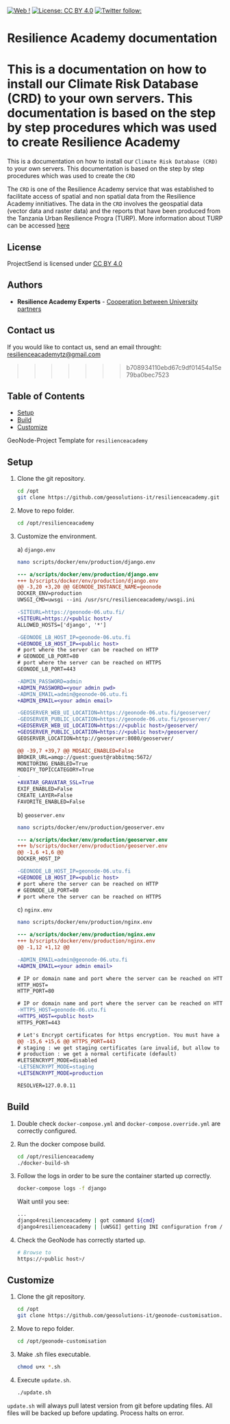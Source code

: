 [![Web !](https://img.shields.io/badge/Web-Read%20us%20more-green)](https://resilienceacademy.ac.tz/contact-us/)
[![License: CC BY 4.0](https://img.shields.io/badge/License-CC%20BY%204.0-lightgrey.svg)](https://creativecommons.org/licenses/by/4.0/)
[![Twitter follow:](https://img.shields.io/twitter/url?url=https%3A%2F%2Ftwitter.com%2FTanzania_RA)](https://twitter.com/Tanzania_RA)

# Resilience Academy documentation
This is a documentation on how to install our Climate Risk Database (CRD) to your own servers. This documentation is based on the step by step procedures which was used to create Resilience Academy 
=======
This is a documentation on how to install our `Climate Risk Database (CRD)` to your own servers. This documentation is based on the step by step procedures which was used to create the `CRD`  

The `CRD` is one of the Resilience Academy service that was established to facilitate access of spatial and non spatial data from the Resilience Academy innitiatives. The data in the `CRD` involves the geospatial data (vector data and raster data) and the reports that have been produced from the Tanzania Urban Resilience Progra (TURP). More information about TURP can be accessed [here](worldbank.org/en/programs/tanzania-urban-resilience-program)

## License

ProjectSend is licensed under [CC BY 4.0](https://creativecommons.org/licenses/by/4.0/)

## Authors

* **Resilience Academy Experts** - [Cooperation between University partners](https://resilienceacademy.ac.tz/)

## Contact us

If you would like to contact us, send an email throught: resilienceacademytz@gmail.com
>>>>>>> b708934110ebd67c9df01454a15e79ba0bec7523


## Table of Contents

-  [Setup](#Setup)
-  [Build](#Build)
-  [Customize](#Customize)

GeoNode-Project Template for `resilienceacademy`

## Setup

1. Clone the git repository.

    ```bash
    cd /opt
    git clone https://github.com/geosolutions-it/resilienceacademy.git
    ```

2. Move to repo folder.

    ```bash
    cd /opt/resilienceacademy
    ```

3. Customize the environment.

    a) `django.env`

      ```bash
      nano scripts/docker/env/production/django.env
      ```

      ```diff
      --- a/scripts/docker/env/production/django.env
      +++ b/scripts/docker/env/production/django.env
      @@ -3,20 +3,20 @@ GEONODE_INSTANCE_NAME=geonode
      DOCKER_ENV=production
      UWSGI_CMD=uwsgi --ini /usr/src/resilienceacademy/uwsgi.ini
      
      -SITEURL=https://geonode-06.utu.fi/
      +SITEURL=https://<public host>/
      ALLOWED_HOSTS=['django', '*']
      
      -GEONODE_LB_HOST_IP=geonode-06.utu.fi
      +GEONODE_LB_HOST_IP=<public host>
      # port where the server can be reached on HTTP
      # GEONODE_LB_PORT=80
      # port where the server can be reached on HTTPS
      GEONODE_LB_PORT=443
      
      -ADMIN_PASSWORD=admin
      +ADMIN_PASSWORD=<your admin pwd>
      -ADMIN_EMAIL=admin@geonode-06.utu.fi
      +ADMIN_EMAIL=<your admin email>
      
      -GEOSERVER_WEB_UI_LOCATION=https://geonode-06.utu.fi/geoserver/
      -GEOSERVER_PUBLIC_LOCATION=https://geonode-06.utu.fi/geoserver/
      +GEOSERVER_WEB_UI_LOCATION=https://<public host>/geoserver/
      +GEOSERVER_PUBLIC_LOCATION=https://<public host>/geoserver/
      GEOSERVER_LOCATION=http://geoserver:8080/geoserver/
      
      @@ -39,7 +39,7 @@ MOSAIC_ENABLED=False
      BROKER_URL=amqp://guest:guest@rabbitmq:5672/
      MONITORING_ENABLED=True
      MODIFY_TOPICCATEGORY=True
      -
      +AVATAR_GRAVATAR_SSL=True
      EXIF_ENABLED=False
      CREATE_LAYER=False
      FAVORITE_ENABLED=False
      ```

    b) `geoserver.env`

      ```bash
      nano scripts/docker/env/production/geoserver.env
      ```

      ```diff
      --- a/scripts/docker/env/production/geoserver.env
      +++ b/scripts/docker/env/production/geoserver.env
      @@ -1,6 +1,6 @@
      DOCKER_HOST_IP
      
      -GEONODE_LB_HOST_IP=geonode-06.utu.fi
      +GEONODE_LB_HOST_IP=<public host>
      # port where the server can be reached on HTTP
      # GEONODE_LB_PORT=80
      # port where the server can be reached on HTTPS
      ```

    c) `nginx.env`

      ```bash
      nano scripts/docker/env/production/nginx.env
      ```

      ```diff
      --- a/scripts/docker/env/production/nginx.env
      +++ b/scripts/docker/env/production/nginx.env
      @@ -1,12 +1,12 @@
      
      -ADMIN_EMAIL=admin@geonode-06.utu.fi
      +ADMIN_EMAIL=<your admin email>
      
      # IP or domain name and port where the server can be reached on HTTP (leave HOST empty if you want to use HTTPS only)
      HTTP_HOST=
      HTTP_PORT=80
      
      # IP or domain name and port where the server can be reached on HTTPS (leave HOST empty if you want to use HTTP only)
      -HTTPS_HOST=geonode-06.utu.fi
      +HTTPS_HOST=<public host>
      HTTPS_PORT=443
      
      # Let's Encrypt certificates for https encryption. You must have a domain name as HTTPS_HOST (doesn't work
      @@ -15,6 +15,6 @@ HTTPS_PORT=443
      # staging : we get staging certificates (are invalid, but allow to test the process completely and have much higher limit rates)
      # production : we get a normal certificate (default)
      #LETSENCRYPT_MODE=disabled
      -LETSENCRYPT_MODE=staging
      +LETSENCRYPT_MODE=production
      
      RESOLVER=127.0.0.11
      ```

## Build

1. Double check `docker-compose.yml` and `docker-compose.override.yml` are correctly configured.

2. Run the docker compose build.


    ```bash
    cd /opt/resilienceacademy
    ./docker-build-sh
    ```

3. Follow the logs in order to be sure the container started up correctly.

    ```bash
    docker-compose logs -f django
    ```

    Wait until you see:

    ```bash
    ...
    django4resilienceacademy | got command ${cmd}
    django4resilienceacademy | [uWSGI] getting INI configuration from /usr/src/resilienceacademy/uwsgi.ini
    ```

4. Check the GeoNode has correctly started up.

    ```bash
    # Browse to
    https://<public host>/
    ```

## Customize

1. Clone the git repository.

    ```bash
    cd /opt
    git clone https://github.com/geosolutions-it/geonode-customisation.git
    ```

2. Move to repo folder.

    ```bash
    cd /opt/geonode-customisation
    ```

3. Make .sh files executable.

    ```bash
    chmod u+x *.sh
    ```

4. Execute `update.sh`.

    ```bash
    ./update.sh
    ```

`update.sh` will always pull latest version from git before updating files. All files will be backed up before updating. Process halts on error.
